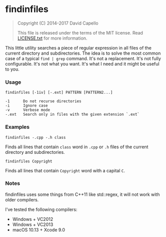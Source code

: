 # findinfiles

> Copyright (C) 2014-2017 David Capello
>
> This file is released under the terms of the MIT license.
> Read [LICENSE.txt](LICENSE.txt) for more information.

This little utility searches a piece of regular expression in all
files of the current directory and subdirectories. The idea is to
solve the most common case of a typical `find | grep` command.  It's
not a replacement. It's not fully configurable. It's not what you
want. It's what I need and it might be useful to you.

### Usage

    findinfiles [-1iv] [-.ext] PATTERN [PATTERN2...]

    -1      Do not recurse directories
    -i      Ignore case
    -v      Verbose mode
    -.ext   Search only in files with the given extension `.ext`

### Examples

    findinfiles -.cpp -.h class

Finds all lines that contain `class` word in `.cpp` or `.h` files of
the current directory and subdirectories.

    findinfiles Copyright

Finds all lines that contain `Copyright` word with a capital `C`.

### Notes

findinfiles uses some things from C++11 like std::regex, it will not
work with older compilers.

I've tested the following compilers:

* Windows + VC2012
* Windows + VC2013
* macOS 10.13 + Xcode 9.0
